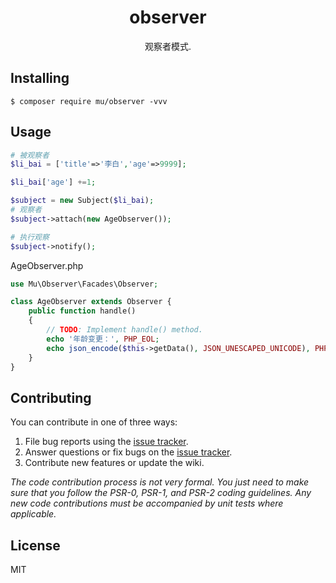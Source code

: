 <h1 align="center"> observer </h1>

<p align="center"> 观察者模式.</p>


## Installing

```shell
$ composer require mu/observer -vvv
```

## Usage



```php
# 被观察者
$li_bai = ['title'=>'李白','age'=>9999];

$li_bai['age'] +=1;

$subject = new Subject($li_bai);
# 观察者
$subject->attach(new AgeObserver());

# 执行观察
$subject->notify();

```

AgeObserver.php
```php
use Mu\Observer\Facades\Observer;

class AgeObserver extends Observer {
	public function handle()
	{
		// TODO: Implement handle() method.
		echo '年龄变更：', PHP_EOL;
		echo json_encode($this->getData(), JSON_UNESCAPED_UNICODE), PHP_EOL;
	}
}

```

## Contributing

You can contribute in one of three ways:

1. File bug reports using the [issue tracker](https://github.com/mu/observer/issues).
2. Answer questions or fix bugs on the [issue tracker](https://github.com/mu/observer/issues).
3. Contribute new features or update the wiki.

_The code contribution process is not very formal. You just need to make sure that you follow the PSR-0, PSR-1, and PSR-2 coding guidelines. Any new code contributions must be accompanied by unit tests where applicable._

## License

MIT